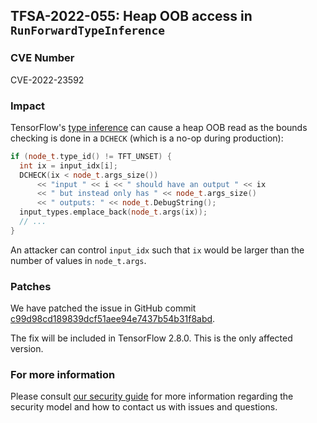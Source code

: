 ## TFSA-2022-055: Heap OOB access in `RunForwardTypeInference`

### CVE Number
CVE-2022-23592

### Impact
TensorFlow's [type inference](https://github.com/tensorflow/tensorflow/blob/274df9b02330b790aa8de1cee164b70f72b9b244/tensorflow/core/graph/graph.cc#L223-L229) can cause a heap OOB read as the bounds checking is done in a `DCHECK` (which is a no-op during production):

```cc
if (node_t.type_id() != TFT_UNSET) {
  int ix = input_idx[i];
  DCHECK(ix < node_t.args_size())
      << "input " << i << " should have an output " << ix
      << " but instead only has " << node_t.args_size()
      << " outputs: " << node_t.DebugString();
  input_types.emplace_back(node_t.args(ix));
  // ...
}
```

An attacker can control `input_idx` such that `ix` would be larger than the number of values in `node_t.args`.

### Patches
We have patched the issue in GitHub commit [c99d98cd189839dcf51aee94e7437b54b31f8abd](https://github.com/tensorflow/tensorflow/commit/c99d98cd189839dcf51aee94e7437b54b31f8abd).

The fix will be included in TensorFlow 2.8.0. This is the only affected version.

### For more information
Please consult [our security guide](https://github.com/tensorflow/tensorflow/blob/master/SECURITY.md) for more information regarding the security model and how to contact us with issues and questions.
